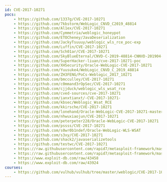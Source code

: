 ```yaml
---
id: CVE-2017-10271
pocs:
    - https://github.com/1337g/CVE-2017-10271
    - https://github.com/7kbstorm/WebLogic_CNVD_C2019_48814
    - https://github.com/Al1ex/CVE-2017-10271
    - https://github.com/Cymmetria/weblogic_honeypot
    - https://github.com/ETOCheney/JavaDeserialization
    - https://github.com/JackyTsuuuy/weblogic_wls_rce_poc-exp
    - https://github.com/Luffin/CVE-2017-10271
    - https://github.com/Sch01ar/CVE-2017-10271
    - https://github.com/SkyBlueEternal/CNVD-C-2019-48814-CNNVD-201904-961
    - https://github.com/SuperHacker-liuan/cve-2017-10271-poc
    - https://github.com/XHSecurity/Oracle-WebLogic-CVE-2017-10271
    - https://github.com/Yuusuke4/WebLogic_CNVD_C_2019_48814
    - https://github.com/ZH3FENG/PoCs-Weblogic_2017_10271
    - https://github.com/bmcculley/CVE-2017-10271
    - https://github.com/c0mmand3rOpSec/CVE-2017-10271
    - https://github.com/cjjduck/weblogic_wls_wsat_rce
    - https://github.com/cved-sources/cve-2017-10271
    - https://github.com/ianxtianxt/-CVE-2017-10271-
    - https://github.com/kbsec/Weblogic_Wsat_RCE
    - https://github.com/kkirsche/CVE-2017-10271
    - https://github.com/lonehand/Oracle-WebLogic-CVE-2017-10271-master
    - https://github.com/nhwuxiaojun/CVE-2017-10271
    - https://github.com/peterpeter228/Oracle-WebLogic-CVE-2017-10271
    - https://github.com/pssss/CVE-2017-10271
    - https://github.com/s0wr0b1ndef/Oracle-WebLogic-WLS-WSAT
    - https://github.com/s3xy/CVE-2017-10271
    - https://github.com/shack2/javaserializetools
    - https://github.com/testwc/CVE-2017-10271
    - https://raw.githubusercontent.com/rapid7/metasploit-framework/master/modules/exploits/multi/http/oracle_weblogic_wsat_deserialization_rce.rb
    - https://raw.githubusercontent.com/rapid7/metasploit-framework/master/modules/exploits/multi/misc/weblogic_deserialize_asyncresponseservice.rb
    - https://www.exploit-db.com/raw/43458
    - https://www.exploit-db.com/raw/43924
courses:
    - https://github.com/vulhub/vulhub/tree/master/weblogic/CVE-2017-10271
---
```

